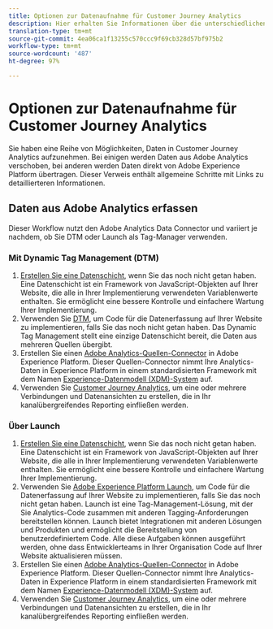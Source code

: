 ```yaml
---
title: Optionen zur Datenaufnahme für Customer Journey Analytics
description: Hier erhalten Sie Informationen über die unterschiedlichen Arten der Datenaufnahme für Customer Journey Analytics.
translation-type: tm+mt
source-git-commit: 4ea06ca1f13255c570ccc9f69cb328d57bf975b2
workflow-type: tm+mt
source-wordcount: '487'
ht-degree: 97%

---
```



# Optionen zur Datenaufnahme für Customer Journey Analytics

Sie haben eine Reihe von Möglichkeiten, Daten in Customer Journey Analytics aufzunehmen. Bei einigen werden Daten aus Adobe Analytics verschoben, bei anderen werden Daten direkt von Adobe Experience Platform übertragen. Dieser Verweis enthält allgemeine Schritte mit Links zu detaillierteren Informationen.

## Daten aus Adobe Analytics erfassen

Dieser Workflow nutzt den Adobe Analytics Data Connector und variiert je nachdem, ob Sie DTM oder Launch als Tag-Manager verwenden.

### Mit Dynamic Tag Management (DTM)

1. [Erstellen Sie eine Datenschicht](https://docs.adobe.com/content/help/de-DE/analytics/implementation/prepare/data-layer.html), wenn Sie das noch nicht getan haben. Eine Datenschicht ist ein Framework von JavaScript-Objekten auf Ihrer Website, die alle in Ihrer Implementierung verwendeten Variablenwerte enthalten. Sie ermöglicht eine bessere Kontrolle und einfachere Wartung Ihrer Implementierung.
1. Verwenden Sie [DTM](https://docs.adobe.com/content/help/de-DE/analytics/implementation/other/dtm/dtm-implementation-overview.html), um Code für die Datenerfassung auf Ihrer Website zu implementieren, falls Sie das noch nicht getan haben. Das Dynamic Tag Management stellt eine einzige Datenschicht bereit, die Daten aus mehreren Quellen übergibt.
1. Erstellen Sie einen [Adobe Analytics-Quellen-Connector](https://docs.adobe.com/content/help/de-DE/experience-platform/sources/ui-tutorials/create/adobe-applications/analytics.html) in Adobe Experience Platform. Dieser Quellen-Connector nimmt Ihre Analytics-Daten in Experience Platform in einem standardisierten Framework mit dem Namen [Experience-Datenmodell (XDM)-System](https://docs.adobe.com/content/help/de-DE/experience-platform/xdm/home.html) auf.
1. Verwenden Sie [Customer Journey Analytics](https://docs.adobe.com/content/help/de-DE/analytics-platform/using/cja-overview/cja-getting-started.html), um eine oder mehrere Verbindungen und Datenansichten zu erstellen, die in Ihr kanalübergreifendes Reporting einfließen werden.

### Über Launch

1. [Erstellen Sie eine Datenschicht](https://docs.adobe.com/content/help/en/analytics/implementation/prepare/data-layer.html), wenn Sie das noch nicht getan haben. Eine Datenschicht ist ein Framework von JavaScript-Objekten auf Ihrer Website, die alle in Ihrer Implementierung verwendeten Variablenwerte enthalten. Sie ermöglicht eine bessere Kontrolle und einfachere Wartung Ihrer Implementierung.
1. Verwenden Sie [Adobe Experience Platform Launch](https://docs.adobe.com/content/help/de-DE/analytics/implementation/launch/overview.html), um Code für die Datenerfassung auf Ihrer Website zu implementieren, falls Sie das noch nicht getan haben. Launch ist eine Tag-Management-Lösung, mit der Sie Analytics-Code zusammen mit anderen Tagging-Anforderungen bereitstellen können. Launch bietet Integrationen mit anderen Lösungen und Produkten und ermöglicht die Bereitstellung von benutzerdefiniertem Code. Alle diese Aufgaben können ausgeführt werden, ohne dass Entwicklerteams in Ihrer Organisation Code auf Ihrer Website aktualisieren müssen.
1. Erstellen Sie einen [Adobe Analytics-Quellen-Connector](https://docs.adobe.com/content/help/en/experience-platform/sources/ui-tutorials/create/adobe-applications/analytics.html) in Adobe Experience Platform. Dieser Quellen-Connector nimmt Ihre Analytics-Daten in Experience Platform in einem standardisierten Framework mit dem Namen [Experience-Datenmodell (XDM)-System](https://docs.adobe.com/content/help/en/experience-platform/xdm/home.html) auf.
1. Verwenden Sie [Customer Journey Analytics](https://docs.adobe.com/content/help/en/analytics-platform/using/cja-overview/cja-getting-started.html), um eine oder mehrere Verbindungen und Datenansichten zu erstellen, die in Ihr kanalübergreifendes Reporting einfließen werden.
